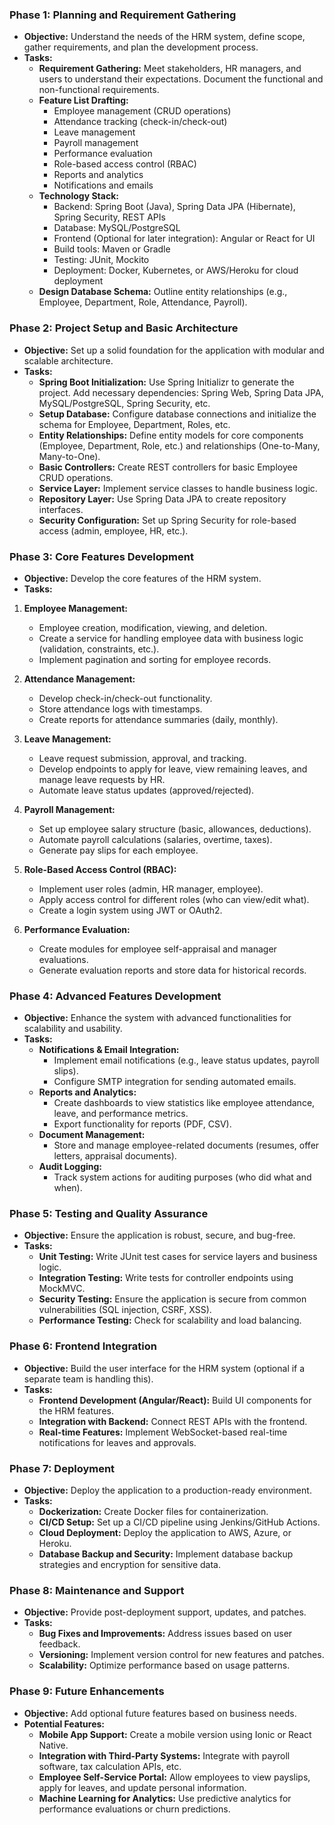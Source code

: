 ### **Phase 1: Planning and Requirement Gathering**

- **Objective:** Understand the needs of the HRM system, define scope, gather requirements, and plan the development process.
- **Tasks:**
    - **Requirement Gathering:** Meet stakeholders, HR managers, and users to understand their expectations. Document the functional and non-functional requirements.
    - **Feature List Drafting:**
        - Employee management (CRUD operations)
        - Attendance tracking (check-in/check-out)
        - Leave management
        - Payroll management
        - Performance evaluation
        - Role-based access control (RBAC)
        - Reports and analytics
        - Notifications and emails
    - **Technology Stack:**
        - Backend: Spring Boot (Java), Spring Data JPA (Hibernate), Spring Security, REST APIs
        - Database: MySQL/PostgreSQL
        - Frontend (Optional for later integration): Angular or React for UI
        - Build tools: Maven or Gradle
        - Testing: JUnit, Mockito
        - Deployment: Docker, Kubernetes, or AWS/Heroku for cloud deployment
    - **Design Database Schema:** Outline entity relationships (e.g., Employee, Department, Role, Attendance, Payroll).

### **Phase 2: Project Setup and Basic Architecture**

- **Objective:** Set up a solid foundation for the application with modular and scalable architecture.
- **Tasks:**
    - **Spring Boot Initialization:** Use Spring Initializr to generate the project. Add necessary dependencies: Spring Web, Spring Data JPA, MySQL/PostgreSQL, Spring Security, etc.
    - **Setup Database:** Configure database connections and initialize the schema for Employee, Department, Roles, etc.
    - **Entity Relationships:** Define entity models for core components (Employee, Department, Role, etc.) and relationships (One-to-Many, Many-to-One).
    - **Basic Controllers:** Create REST controllers for basic Employee CRUD operations.
    - **Service Layer:** Implement service classes to handle business logic.
    - **Repository Layer:** Use Spring Data JPA to create repository interfaces.
    - **Security Configuration:** Set up Spring Security for role-based access (admin, employee, HR, etc.).

### **Phase 3: Core Features Development**

- **Objective:** Develop the core features of the HRM system.
- **Tasks:**

1. **Employee Management:**
    
    - Employee creation, modification, viewing, and deletion.
    - Create a service for handling employee data with business logic (validation, constraints, etc.).
    - Implement pagination and sorting for employee records.
2. **Attendance Management:**
    
    - Develop check-in/check-out functionality.
    - Store attendance logs with timestamps.
    - Create reports for attendance summaries (daily, monthly).
3. **Leave Management:**
    
    - Leave request submission, approval, and tracking.
    - Develop endpoints to apply for leave, view remaining leaves, and manage leave requests by HR.
    - Automate leave status updates (approved/rejected).
4. **Payroll Management:**
    
    - Set up employee salary structure (basic, allowances, deductions).
    - Automate payroll calculations (salaries, overtime, taxes).
    - Generate pay slips for each employee.
5. **Role-Based Access Control (RBAC):**
    
    - Implement user roles (admin, HR manager, employee).
    - Apply access control for different roles (who can view/edit what).
    - Create a login system using JWT or OAuth2.
6. **Performance Evaluation:**
    
    - Create modules for employee self-appraisal and manager evaluations.
    - Generate evaluation reports and store data for historical records.

### **Phase 4: Advanced Features Development**

- **Objective:** Enhance the system with advanced functionalities for scalability and usability.
- **Tasks:**
    - **Notifications & Email Integration:**
        - Implement email notifications (e.g., leave status updates, payroll slips).
        - Configure SMTP integration for sending automated emails.
    - **Reports and Analytics:**
        - Create dashboards to view statistics like employee attendance, leave, and performance metrics.
        - Export functionality for reports (PDF, CSV).
    - **Document Management:**
        - Store and manage employee-related documents (resumes, offer letters, appraisal documents).
    - **Audit Logging:**
        - Track system actions for auditing purposes (who did what and when).

### **Phase 5: Testing and Quality Assurance**

- **Objective:** Ensure the application is robust, secure, and bug-free.
- **Tasks:**
    - **Unit Testing:** Write JUnit test cases for service layers and business logic.
    - **Integration Testing:** Write tests for controller endpoints using MockMVC.
    - **Security Testing:** Ensure the application is secure from common vulnerabilities (SQL injection, CSRF, XSS).
    - **Performance Testing:** Check for scalability and load balancing.

### **Phase 6: Frontend Integration**

- **Objective:** Build the user interface for the HRM system (optional if a separate team is handling this).
- **Tasks:**
    - **Frontend Development (Angular/React):** Build UI components for the HRM features.
    - **Integration with Backend:** Connect REST APIs with the frontend.
    - **Real-time Features:** Implement WebSocket-based real-time notifications for leaves and approvals.

### **Phase 7: Deployment**

- **Objective:** Deploy the application to a production-ready environment.
- **Tasks:**
    - **Dockerization:** Create Docker files for containerization.
    - **CI/CD Setup:** Set up a CI/CD pipeline using Jenkins/GitHub Actions.
    - **Cloud Deployment:** Deploy the application to AWS, Azure, or Heroku.
    - **Database Backup and Security:** Implement database backup strategies and encryption for sensitive data.

### **Phase 8: Maintenance and Support**

- **Objective:** Provide post-deployment support, updates, and patches.
- **Tasks:**
    - **Bug Fixes and Improvements:** Address issues based on user feedback.
    - **Versioning:** Implement version control for new features and patches.
    - **Scalability:** Optimize performance based on usage patterns.

### **Phase 9: Future Enhancements**

- **Objective:** Add optional future features based on business needs.
- **Potential Features:**
    - **Mobile App Support:** Create a mobile version using Ionic or React Native.
    - **Integration with Third-Party Systems:** Integrate with payroll software, tax calculation APIs, etc.
    - **Employee Self-Service Portal:** Allow employees to view payslips, apply for leaves, and update personal information.
    - **Machine Learning for Analytics:** Use predictive analytics for performance evaluations or churn predictions.